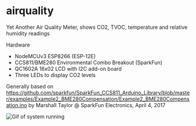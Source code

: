 # airquality

Yet Another Air Quality Meter, shows CO2, TVOC, temperature and relative humidity readings

Hardware
* NodeMCUv3 ESP8266 (ESP-12E)
* CCS811/BME280 Environmental Combo Breakout (SparkFun)
* QC1602A 16x02 LCD with I2C add-on board
* Three LEDs to display CO2 levels

Generally based on https://github.com/sparkfun/SparkFun_CCS811_Arduino_Library/blob/master/examples/Example2_BME280Compensation/Example2_BME280Compensation.ino by Marshall Taylor @ SparkFun Electronics, April 4, 2017

![Gif of system running](https://s7.gifyu.com/images/aqa734ce1cb404474f.gif)